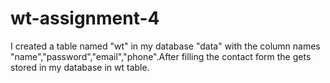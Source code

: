# wt-assignment-4
I created a table named "wt" in my database "data" with the column names "name","password","email","phone".After filling the contact form the gets stored in my database in wt table.
